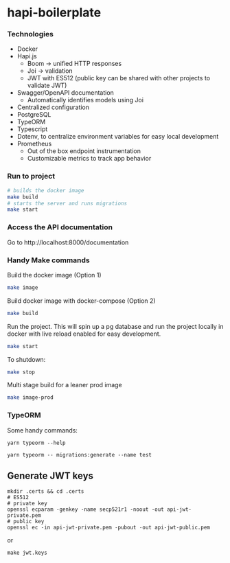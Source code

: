# hapi-boilerplate

### Technologies

* Docker
* Hapi.js
    * Boom -> unified HTTP responses
    * Joi -> validation
    * JWT with ES512 (public key can be shared with other projects to validate JWT)
* Swagger/OpenAPI documentation
    * Automatically identifies models using Joi
* Centralized configuration
* PostgreSQL
* TypeORM
* Typescript
* Dotenv, to centralize environment variables for easy local development
* Prometheus
    * Out of the box endpoint instrumentation
    * Customizable metrics to track app behavior

### Run to project

```bash
# builds the docker image
make build
# starts the server and runs migrations
make start
```

### Access the API documentation

Go to http://localhost:8000/documentation

### Handy Make commands

Build the docker image (Option 1)
```bash
make image 
```

Build docker image with docker-compose (Option 2)
```bash
make build
```

Run the project. This will spin up a pg database and run the project locally in docker with live reload enabled for easy development.
```bash
make start
```

To shutdown:
```bash
make stop
```

Multi stage build for a leaner prod image 
```bash
make image-prod
```


### TypeORM

Some handy commands:

```yarn typeorm --help```

```yarn typeorm -- migrations:generate --name test```


## Generate JWT keys
```
mkdir .certs && cd .certs
# ES512
# private key
openssl ecparam -genkey -name secp521r1 -noout -out api-jwt-private.pem
# public key
openssl ec -in api-jwt-private.pem -pubout -out api-jwt-public.pem
```

or 

```
make jwt.keys
```
